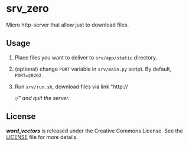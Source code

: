 # srv_zero

Micro http-server that allow just to download files.

## Usage

1. Place files you want to deliver to `srv/app/static` directory.

2. (optional) change `PORT` variable in `srv/main.py` script. By default,
`PORT=20202`.

3. Run `srv/run.sh`, download files via link
"http://<address>:<port>/<file name>" and quit the server.

## License

***word_vectors*** is released under the Creative Commons License. See the
[LICENSE](https://github.com/fostroll/word_vectors/blob/master/LICENSE) file
for more details.
